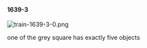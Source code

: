 #### 1639-3
![train-1639-3-0.png](https://github.com/lil-lab/nlvr/raw/master/nlvr/train/images/48/train-1639-3-0.png "train-1639-3-0.png")

one of the grey square has exactly five objects